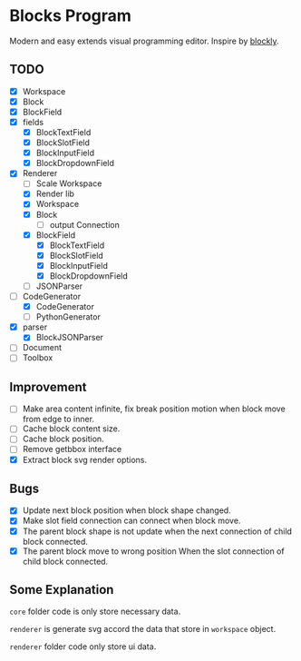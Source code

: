 # Blocks Program

Modern and easy extends visual programming editor. Inspire by [blockly](https://github.com/google/blockly).

## TODO

- [x] Workspace
- [x] Block
- [x] BlockField
- [x] fields
  - [x] BlockTextField
  - [x] BlockSlotField
  - [x] BlockInputField
  - [x] BlockDropdownField
- [x] Renderer
  - [ ] Scale Workspace
  - [x] Render lib
  - [x] Workspace
  - [x] Block
    - [ ] output Connection
  - [x] BlockField
    - [x] BlockTextField
    - [x] BlockSlotField
    - [x] BlockInputField
    - [x] BlockDropdownField
  - [ ] JSONParser
- [ ] CodeGenerator
  - [x] CodeGenerator
  - [ ] PythonGenerator
- [x] parser
  - [x] BlockJSONParser
- [ ] Document
- [ ] Toolbox

## Improvement

- [ ] Make area content infinite, fix break position motion when block move from edge to inner.
- [ ] Cache block content size.
- [ ] Cache block position.
- [ ] Remove getbbox interface
- [x] Extract block svg render options.

## Bugs

- [x] Update next block position when block shape changed.
- [x] Make slot field connection can connect when block move.
- [x] The parent block shape is not update when the next connection of child block connected.
- [x] The parent block move to wrong position When the slot connection of child block connected.

## Some Explanation

`core` folder code is only store necessary data.

`renderer` is generate svg accord the data that store in `workspace` object.

`renderer` folder code only store ui data.
